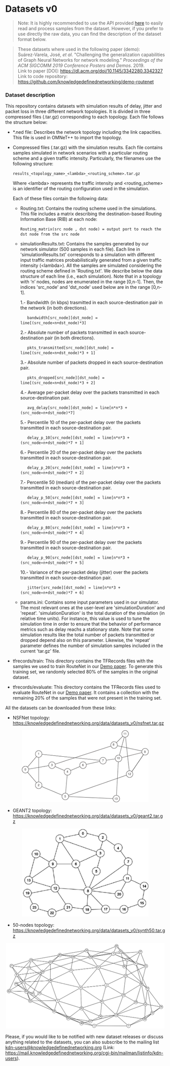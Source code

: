 # Datasets v0

> Note: It is highly recommended to use the API provided [here](https://github.com/knowledgedefinednetworking/datanetAPI/tree/dataset_v0) to easily read and process samples from the dataset. However, if you prefer to use directly the raw data, you can find the description of the dataset format below.

> These datasets where used in the following paper (demo):<br>
> Suárez-Varela, José, _et al_. "Challenging the generalization capabilities of Graph Neural Networks for network modeling." _Proceedings of the ACM SIGCOMM 2019 Conference Posters and Demos_. 2019.<br>
> Link to paper \[DOI\]: https://dl.acm.org/doi/10.1145/3342280.3342327 <br>
> Link to code repository: https://github.com/knowledgedefinednetworking/demo-routenet<br>

### Dataset description
This repository contains datasets with simulation results of delay, jitter and packet loss in three different network topologies. It is divided in three compressed files (.tar.gz) corresponding to each topology. Each file follows the structure below:

* *.ned file: Describes the network topology including the link capacities. This file is used in OMNeT++ to import the topology.

* Compressed files (.tar.gz) with the simulation results. Each file contains samples simulated in network scenarios with a particular routing scheme and a given traffic intensity. Particularly, the filenames use the following structure:             
      
      results_<topology_name>_<lambda>_<routing_scheme>.tar.gz

    Where \<lambda> represents the traffic intensity and <routing_scheme> is an identifier of the routing configuration used in the simulation.

    Each of these files contain the following data:

    - Routing.txt: Contains the routing scheme used in the simulations. This file includes a matrix describing the destination-based Routing Information Base (RIB) at each node:

          Routing_matrix(src node , dst node) = output port to reach the dst node from the src node

    - simulationResults.txt: Contains the samples generated by our network simulator (500 samples in each file). Each line in 'simulationResults.txt' corresponds to a simulation with different input traffic matrices probabilistically generated from a given traffic intensity (\<lambda>). All the samples are simulated considering the routing scheme defined in 'Routing.txt'. We describe below the data structure of each line (i.e., each simulation). Note that in a topology with ‘n’ nodes, nodes are enumerated in the range [0,n-1]. Then, the indices 'src_node' and 'dst_node' used below are in the range [0,n-1].
  
      1.- Bandwidth (in kbps) trasmitted in each source-destination pair in the network (in both directions).
  
             bandwidth[src_node][dst_node] = line[(src_node∗n+dst_node)*3]
  
      2.- Absolute number of packets transmitted in each source-destination pair (in both directions).
  
             pkts_transmitted[src_node][dst_node] = line[(src_node∗n+dst_node)*3 + 1]
  
      3.- Absolute number of packets dropped in each source-destination pair.
  
             pkts_dropped[src_node][dst_node] = line[(src_node∗n+dst_node)*3 + 2]
  
      4.- Average per-packet delay over the packets transmitted in each source-destination pair. 
  
             avg_delay[src_node][dst_node] = line[n*n*3 + (src_node∗n+dst_node)*7]  
  
      5.- Percentile 10 of the per-packet delay over the packets transmitted in each source-destination pair.
  
             delay_p_10[src_node][dst_node] = line[n*n*3 + (src_node∗n+dst_node)*7 + 1]
  
      6.- Percentile 20 of the per-packet delay over the packets transmitted in each source-destination pair.
  
             delay_p_20[src_node][dst_node] = line[n*n*3 + (src_node∗n+dst_node)*7 + 2]
  
      7.- Percentile 50 (median) of the per-packet delay over the packets transmitted in each source-destination pair.
  
             delay_p_50[src_node][dst_node] = line[n*n*3 + (src_node∗n+dst_node)*7 + 3]
  
      8.- Percentile 80 of the per-packet delay over the packets transmitted in each source-destination pair.
  
             delay_p_80[src_node][dst_node] = line[n*n*3 + (src_node∗n+dst_node)*7 + 4]
  
      9.- Percentile 90 of the per-packet delay over the packets transmitted in each source-destination pair.
  
             delay_p_90[src_node][dst_node] = line[n*n*3 + (src_node∗n+dst_node)*7 + 5]
  
      10.- Variance of the per-packet delay (jitter) over the packets transmitted in each source-destination pair.
  
             jitter[src_node][dst_node] = line[n*n*3 + (src_node∗n+dst_node)*7 + 6]
    
    - params.ini: Contains some input parameters used in our simulator. The most relevant ones at the user-level are 'simulationDuration' and 'repeat'. 'simulationDuration' is the total duration of the simulation (in relative time units). For instance, this value is used to tune the simulation time in order to ensure that the behavior of performance metrics such as delay reachs a stationary state. Note that some simulation results like the total number of packets transmitted or dropped depend also on this parameter. Likewise, the 'repeat' parameter defines the number of simulation samples included in the current 'tar.gz' file.
    
* tfrecords/train: This directory contains the TFRecords files with the samples we used to train RouteNet in our [Demo paper](https://github.com/knowledgedefinednetworking/demo-routenet). To generate this training set, we randomly selected 80% of the samples in the original dataset.

* tfrecords/evaluate: This directory contains the TFRecords files used to evaluate RouteNet in our [Demo paper](https://github.com/knowledgedefinednetworking/demo-routenet). It contains a collection with the remaining 20% of the samples that were not present in the training set.
    
All the datasets can be downloaded from these links:

* NSFNet topology: https://knowledgedefinednetworking.org/data/datasets_v0/nsfnet.tar.gz
<p align="center"> 
  <img src="/assets/nsfnet_topology.png" width="400" alt>
</p>  

* GEANT2 topology: https://knowledgedefinednetworking.org/data/datasets_v0/geant2.tar.gz
<p align="center"> 
  <img src="/assets/geant2_topology.png" width="400" alt>
</p>

* 50-nodes topology: https://knowledgedefinednetworking.org/data/datasets_v0/synth50.tar.gz
<p align="center"> 
  <img src="/assets/synth50_topology.png" width="500" alt>
</p>  
  

Please, if you would like to be notified with new dataset releases or discuss anything related to the datasets, you can also subscribe to the mailing list kdn-users@knowledgedefinednetworking.org (Link: https://mail.knowledgedefinednetworking.org/cgi-bin/mailman/listinfo/kdn-users).
